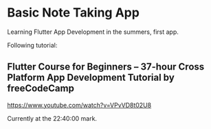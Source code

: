 # Basic Note Taking App
Learning Flutter App Development in the summers, first app. 


Following tutorial: 
## Flutter Course for Beginners – 37-hour Cross Platform App Development Tutorial by freeCodeCamp
https://www.youtube.com/watch?v=VPvVD8t02U8

Currently at the 22:40:00 mark.
